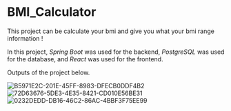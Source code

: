 # BMI_Calculator
This project can be calculate your bmi and give you what your bmi range information !


In this project, *Spring Boot* was used for the backend, *PostgreSQL* was used for the database, and *React* was used for the frontend.

Outputs of the project below.

  ![B5971E2C-201E-45FF-8983-DFECB0DDF4B2](https://github.com/omerfaruksaglam/BMI_Calculator/assets/77232217/f7fc60e3-9c85-4387-ab3b-705f11c506be)
![72D63676-5DE3-4E35-8421-CD010E56BE31](https://github.com/omerfaruksaglam/BMI_Calculator/assets/77232217/d28695e3-84b4-4dd4-9a74-a12f9f00f206)
![0232DEDD-DB16-46C2-86AC-4BBF3F75EE99](https://github.com/omerfaruksaglam/BMI_Calculator/assets/77232217/a465c82f-b5b3-4597-a826-5311bfaeb2af)
